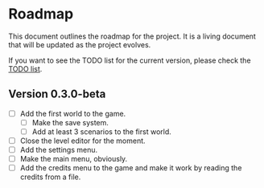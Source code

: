 # Roadmap
This document outlines the roadmap for the project. It is a living document
that will be updated as the project evolves.

If you want to see the TODO list for the current version, please check the
[TODO list](TODO.md).

## Version 0.3.0-beta
- [ ] Add the first world to the game.
	- [ ] Make the save system.
	- [ ] Add at least 3 scenarios to the first world.
	
- [ ] Close the level editor for the moment.
- [ ] Add the settings menu.
- [ ] Make the main menu, obviously.
- [ ] Add the credits menu to the game and make it work by reading the credits
	  from a file.
